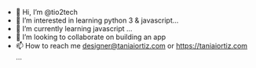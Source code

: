- 👋 Hi, I’m @tio2tech
- 👀 I’m interested in learning python 3 & javascript...
- 🌱 I’m currently learning javascript ...
- 💞️ I’m looking to collaborate on building an app
- 📫 How to reach me designer@taniaiortiz.com or https://taniaiortiz.com ...

<!---
tio2tech/tio2tech is a ✨ special ✨ repository because its `README.md` (this file) appears on your GitHub profile.
You can click the Preview link to take a look at your changes.
--->
